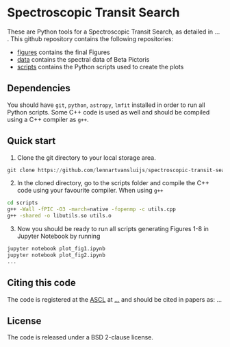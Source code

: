 # Spectroscopic Transit Search

These are Python tools for a Spectroscopic Transit Search, as detailed in ... . This github repository contains the following repositories:
* [figures](https://github.com/lennartvansluijs/spectroscopic-transit-search/paper) contains the final Figures
* [data](https://github.com/lennartvansluijs/spectroscopic-transit-search/data) contains the spectral data of Beta Pictoris
* [scripts](https://github.com/lennartvansluijs/spectroscopic-transit-search/paper) contains the Python scripts used to create the plots

## Dependencies
You should have `git`, `python`, `astropy`, `lmfit` installed in order to run all Python scripts. Some C++ code is used as well and should be compiled using a C++ compiler as `g++`.

## Quick start
1. Clone the git directory to your local storage area.
```python
git clone https://github.com/lennartvansluijs/spectroscopic-transit-search <local folder>
```
2. In the cloned directory, go to the scripts folder and compile the C++ code using your favourite compiler. When using `g++`
```bash
cd scripts
g++ -Wall -fPIC -O3 -march=native -fopenmp -c utils.cpp
g++ -shared -o libutils.so utils.o
```
3. Now you should be ready to run all scripts generating Figures 1-8 in Jupyter Notebook by running
```bash
jupyter notebook plot_fig1.ipynb
jupyter notebook plot_fig2.ipynb
...
```

## Citing this code

The code is registered at the [ASCL](http://ascl.net/) at
[...](...) and should be cited in papers
as: ...

## License

The code is released under a BSD 2-clause license.

